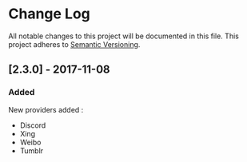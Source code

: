 # Change Log

All notable changes to this project will be documented in this file. This project adheres to [Semantic Versioning](http://semver.org/).

## [2.3.0] - 2017-11-08
### Added
New providers added :
- Discord
- Xing
- Weibo
- Tumblr